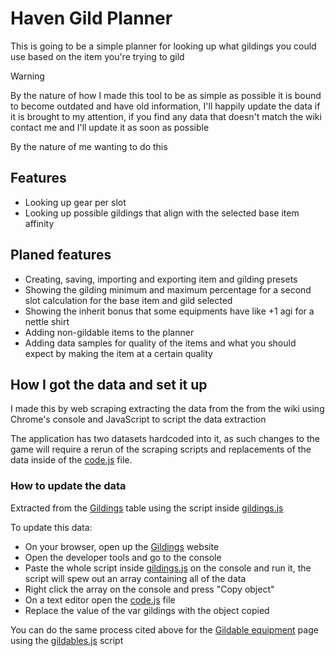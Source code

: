 # Haven Gild Planner

This is going to be a simple planner for looking up what gildings you could use based on the item you're trying to gild


> [!WARNING]
> By the nature of how I made this tool to be as simple as possible it is bound to become outdated and have old information, I'll happily update the data if it is brought to my attention, if you find any data that doesn't match the wiki contact me and I'll update it as soon as possible

By the nature of me wanting to do this

## Features

- Looking up gear per slot
- Looking up possible gildings that align with the selected base item affinity

## Planed features

- Creating, saving, importing and exporting item and gilding presets
- Showing the gilding minimum and maximum percentage for a second slot calculation for the base item and gild selected
- Showing the inherit bonus that some equipments have like +1 agi for a nettle shirt
- Adding non-gildable items to the planner
- Adding data samples for quality of the items and what you should expect by making the item at a certain quality

## How I got the data and set it up

I made this by web scraping extracting the data from the from the wiki using Chrome's console  and JavaScript to script the data extraction 

The application has two datasets hardcoded into it, as such changes to the game will require a rerun of the scraping scripts and replacements of the data inside of the [code.js](/code.js) file.

### How to update the data

Extracted from the [Gildings](https://ringofbrodgar.com/wiki/Gilding) table using the script inside [gildings.js](/gildings.js)

To update this data:
- On your browser, open up the [Gildings](https://ringofbrodgar.com/wiki/Gilding) website
- Open the developer tools and go to the console
- Paste the whole script inside [gildings.js](/gildings.js) on the console and run it, the script will spew out an array containing all of the data
- Right click the array on the console and press "Copy object"
- On a text editor open the [code.js](/code.js) file
- Replace the value of the var gildings with the object copied

You can do the same process cited above for the [Gildable equipment](https://ringofbrodgar.com/wiki/Tables/Gildable_Equipment) page using the [gildables.js](/gildables.js) script
